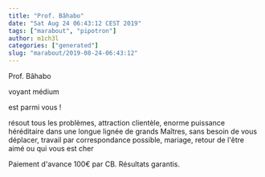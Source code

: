 ```yaml
---
title: "Prof. Bâhabo"
date: "Sat Aug 24 06:43:12 CEST 2019"
tags: ["marabout", "pipotron"]
author: m1ch3l
categories: ["generated"]
slug: "marabout/2019-08-24-06:43:12"
---
```


Prof. Bâhabo

voyant médium

est parmi vous !

résout tous les problèmes, attraction clientèle, enorme puissance héréditaire dans une longue lignée de grands Maîtres, sans besoin de vous déplacer, travail par correspondance possible, mariage, retour de l'être aimé ou qui vous est cher

Paiement d'avance 100€ par CB. Résultats garantis.
